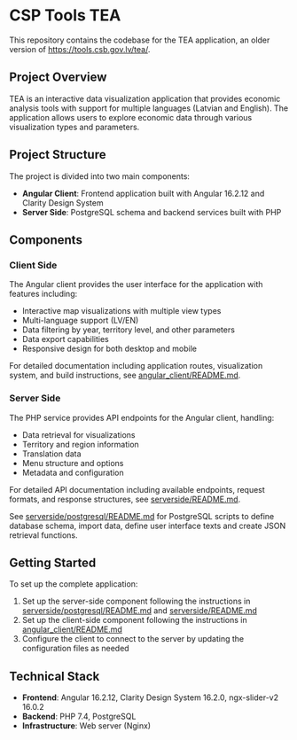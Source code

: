 # CSP Tools TEA

This repository contains the codebase for the TEA application, an older version of https://tools.csb.gov.lv/tea/.

## Project Overview

TEA is an interactive data visualization application that provides economic analysis tools with support for multiple languages (Latvian and English). The application allows users to explore economic data through various visualization types and parameters.

## Project Structure

The project is divided into two main components:

- **Angular Client**: Frontend application built with Angular 16.2.12 and Clarity Design System
- **Server Side**: PostgreSQL schema and backend services built with PHP

## Components

### Client Side

The Angular client provides the user interface for the application with features including:

- Interactive map visualizations with multiple view types
- Multi-language support (LV/EN)
- Data filtering by year, territory level, and other parameters
- Data export capabilities
- Responsive design for both desktop and mobile

For detailed documentation including application routes, visualization system, and build instructions, see [angular_client/README.md](angular_client/README.md).

### Server Side

The PHP service provides API endpoints for the Angular client, handling:

- Data retrieval for visualizations
- Territory and region information
- Translation data
- Menu structure and options
- Metadata and configuration

For detailed API documentation including available endpoints, request formats, and response structures, see [serverside/README.md](serverside/README.md).

See [serverside/postgresql/README.md](serverside/postgresql/README.md) for PostgreSQL scripts to define database schema, import data, define user interface texts and create JSON retrieval functions.
## Getting Started

To set up the complete application:

1. Set up the server-side component following the instructions in [serverside/postgresql/README.md](serverside/postgresql/README.md) and [serverside/README.md](serverside/README.md)
2. Set up the client-side component following the instructions in [angular_client/README.md](angular_client/README.md)
3. Configure the client to connect to the server by updating the configuration files as needed

## Technical Stack

- **Frontend**: Angular 16.2.12, Clarity Design System 16.2.0, ngx-slider-v2 16.0.2
- **Backend**: PHP 7.4, PostgreSQL
- **Infrastructure**: Web server (Nginx)
